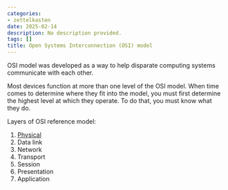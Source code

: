```yaml
---
categories:
- zettelkasten
date: 2025-02-14
description: No description provided.
tags: []
title: Open Systems Interconnection (OSI) model
---
```


OSI model was developed as a way to help disparate computing systems communicate with each other.

Most devices function at more than one level of the OSI model. When time comes to determine where they fit into the model, you must first determine the highest level at which they operate. To do that, you must know what they do.

Layers of OSI reference model:

1. [Physical](Network%20Layer%201%20devices.md)
2. Data link
3. Network
4. Transport
5. Session
6. Presentation
7. Application